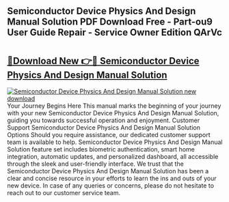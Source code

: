 ## Semiconductor Device Physics And Design Manual Solution PDF Download Free - Part-ou9 User Guide Repair - Service Owner Edition QArVc

# <h2><a href="http://bc47198.oget.top/?id=Semiconductor+Device+Physics+And+Design+Manual+Solution">🔗Download New 👉🔴 Semiconductor Device Physics And Design Manual Solution</a></h2>

[![Semiconductor Device Physics And Design Manual Solution new download](https://i.imgur.com/5g1atiW.png)](http://bc47198.oget.top/?id=Semiconductor+Device+Physics+And+Design+Manual+Solution)
Your Journey Begins Here This manual marks the beginning of your journey with your new Semiconductor Device Physics And Design Manual Solution, guiding you towards successful operation and enjoyment. Customer Support Semiconductor Device Physics And Design Manual Solution Options Should you require assistance, our dedicated customer support team is available to help. Semiconductor Device Physics And Design Manual Solution feature set includes biometric authentication, smart home integration, automatic updates, and personalized dashboard, all accessible through the sleek and user-friendly interface. We trust that the Semiconductor Device Physics And Design Manual Solution has been a clear and concise resource in your efforts to learn the ins and outs of your new device. In case of any queries or concerns, please do not hesitate to reach out to our customer service team.
